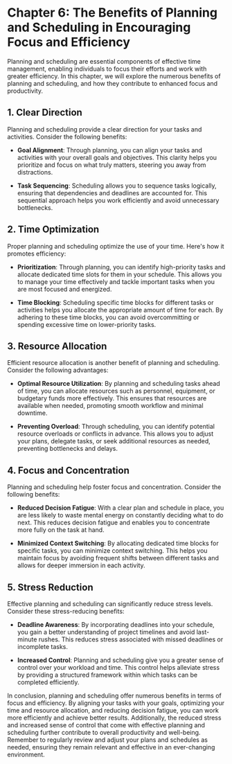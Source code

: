 Chapter 6: The Benefits of Planning and Scheduling in Encouraging Focus and Efficiency
======================================================================================

Planning and scheduling are essential components of effective time management, enabling individuals to focus their efforts and work with greater efficiency. In this chapter, we will explore the numerous benefits of planning and scheduling, and how they contribute to enhanced focus and productivity.

**1. Clear Direction**
----------------------

Planning and scheduling provide a clear direction for your tasks and activities. Consider the following benefits:

* **Goal Alignment**: Through planning, you can align your tasks and activities with your overall goals and objectives. This clarity helps you prioritize and focus on what truly matters, steering you away from distractions.

* **Task Sequencing**: Scheduling allows you to sequence tasks logically, ensuring that dependencies and deadlines are accounted for. This sequential approach helps you work efficiently and avoid unnecessary bottlenecks.

**2. Time Optimization**
------------------------

Proper planning and scheduling optimize the use of your time. Here's how it promotes efficiency:

* **Prioritization**: Through planning, you can identify high-priority tasks and allocate dedicated time slots for them in your schedule. This allows you to manage your time effectively and tackle important tasks when you are most focused and energized.

* **Time Blocking**: Scheduling specific time blocks for different tasks or activities helps you allocate the appropriate amount of time for each. By adhering to these time blocks, you can avoid overcommitting or spending excessive time on lower-priority tasks.

**3. Resource Allocation**
--------------------------

Efficient resource allocation is another benefit of planning and scheduling. Consider the following advantages:

* **Optimal Resource Utilization**: By planning and scheduling tasks ahead of time, you can allocate resources such as personnel, equipment, or budgetary funds more effectively. This ensures that resources are available when needed, promoting smooth workflow and minimal downtime.

* **Preventing Overload**: Through scheduling, you can identify potential resource overloads or conflicts in advance. This allows you to adjust your plans, delegate tasks, or seek additional resources as needed, preventing bottlenecks and delays.

**4. Focus and Concentration**
------------------------------

Planning and scheduling help foster focus and concentration. Consider the following benefits:

* **Reduced Decision Fatigue**: With a clear plan and schedule in place, you are less likely to waste mental energy on constantly deciding what to do next. This reduces decision fatigue and enables you to concentrate more fully on the task at hand.

* **Minimized Context Switching**: By allocating dedicated time blocks for specific tasks, you can minimize context switching. This helps you maintain focus by avoiding frequent shifts between different tasks and allows for deeper immersion in each activity.

**5. Stress Reduction**
-----------------------

Effective planning and scheduling can significantly reduce stress levels. Consider these stress-reducing benefits:

* **Deadline Awareness**: By incorporating deadlines into your schedule, you gain a better understanding of project timelines and avoid last-minute rushes. This reduces stress associated with missed deadlines or incomplete tasks.

* **Increased Control**: Planning and scheduling give you a greater sense of control over your workload and time. This control helps alleviate stress by providing a structured framework within which tasks can be completed efficiently.

In conclusion, planning and scheduling offer numerous benefits in terms of focus and efficiency. By aligning your tasks with your goals, optimizing your time and resource allocation, and reducing decision fatigue, you can work more efficiently and achieve better results. Additionally, the reduced stress and increased sense of control that come with effective planning and scheduling further contribute to overall productivity and well-being. Remember to regularly review and adjust your plans and schedules as needed, ensuring they remain relevant and effective in an ever-changing environment.
